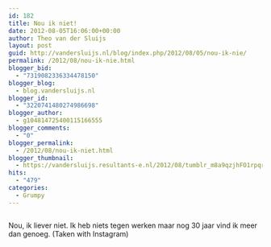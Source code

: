 ```yaml
---
id: 182
title: Nou ik niet!
date: 2012-08-05T16:06:00+00:00
author: Theo van der Sluijs
layout: post
guid: http://vandersluijs.nl/blog/index.php/2012/08/05/nou-ik-nie/
permalink: /2012/08/nou-ik-nie.html
blogger_bid:
  - "7319082336334478150"
blogger_blog:
  - blog.vandersluijs.nl
blogger_id:
  - "3220741480274986698"
blogger_author:
  - g104814725400115166555
blogger_comments:
  - "0"
blogger_permalink:
  - /2012/08/nou-ik-niet.html
blogger_thumbnail:
  - https://vandersluijs.resultants-e.nl/2012/08/tumblr_m8a9qzjhFO1rpqrb1o1_1280-300x300.jpg
hits:
  - "479"
categories:
  - Grumpy
---
```

<div>
  <img alt="" src="https://vandersluijs.resultants-e.nl/2012/08/tumblr_m8a9qzjhFO1rpqrb1o1_1280-300x300.jpg" />
</div>

Nou, ik liever niet. Ik heb niets tegen werken maar nog 30 jaar vind ik meer dan genoeg. (Taken with Instagram)